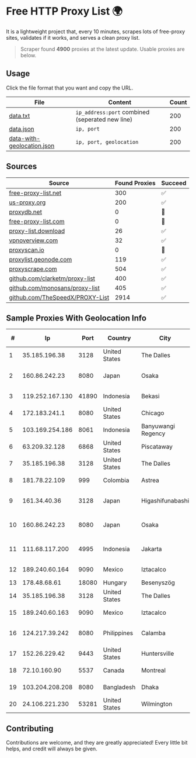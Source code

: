
# Free HTTP Proxy List 🌍

It is a lightweight project that, every 10 minutes, scrapes lots of free-proxy sites, validates if it works, and serves a clean proxy list.


> Scraper found **4900** proxies at the latest update. Usable proxies are below.

## Usage

Click the file format that you want and copy the URL.


|File|Content|Count|
|----|-------|-----|
|[data.txt](https://raw.githubusercontent.com/themiralay/Proxy-List-World/master/data.txt)|`ip_address:port` combined (seperated new line)|200|
|[data.json](https://raw.githubusercontent.com/themiralay/Proxy-List-World/master/data.json)|`ip, port`|200|
|[data-with-geolocation.json](https://raw.githubusercontent.com/themiralay/Proxy-List-World/master/data-with-geolocation.json)|`ip, port, geolocation`|200|

## Sources

|Source|Found Proxies|Succeed|
|------|-------------|-------|
|[free-proxy-list.net](https://free-proxy-list.net)|300|✅|
|[us-proxy.org](https://www.us-proxy.org)|200|✅|
|[proxydb.net](http://proxydb.net)|0|🚫|
|[free-proxy-list.com](https://free-proxy-list.com/?page=&port=&type%5B%5D=http&type%5B%5D=https&up_time=0&search=Search)|0|🚫|
|[proxy-list.download](https://www.proxy-list.download/HTTP)|26|✅|
|[vpnoverview.com](https://vpnoverview.com/privacy/anonymous-browsing/free-proxy-servers)|32|✅|
|[proxyscan.io](https://www.proxyscan.io)|0|🚫|
|[proxylist.geonode.com](https://proxylist.geonode.com/api/proxy-list?limit=300&page=1&sort_by=lastChecked&sort_type=desc&protocols=http,https)|119|✅|
|[proxyscrape.com](https://api.proxyscrape.com/v2/?request=displayproxies&protocol=http&timeout=10000&country=all&ssl=all&anonymity=all)|504|✅|
|[github.com/clarketm/proxy-list](https://raw.githubusercontent.com/clarketm/proxy-list/master/proxy-list-raw.txt)|400|✅|
|[github.com/monosans/proxy-list](https://raw.githubusercontent.com/monosans/proxy-list/main/proxies/http.txt)|405|✅|
|[github.com/TheSpeedX/PROXY-List](https://raw.githubusercontent.com/TheSpeedX/PROXY-List/master/http.txt)|2914|✅|


## Sample Proxies With Geolocation Info

|#|Ip|Port|Country|City|Internet Service Provider|
|-|--|----|-------|----|-------------------------|
|1|35.185.196.38|3128|United States|The Dalles|Google LLC|
|2|160.86.242.23|8080|Japan|Osaka|Sony Network Communications Inc|
|3|119.252.167.130|41890|Indonesia|Bekasi|PT Indonesia Comnets Plus|
|4|172.183.241.1|8080|United States|Chicago|Microsoft|
|5|103.169.254.186|8061|Indonesia|Banyuwangi Regency|PT Master Star Network|
|6|63.209.32.128|6868|United States|Piscataway|The Constant Company, LLC|
|7|35.185.196.38|3128|United States|The Dalles|Google LLC|
|8|181.78.22.109|999|Colombia|Astrea|IFX Networks Argentina S.R.L|
|9|161.34.40.36|3128|Japan|Higashifunabashi|NTT PC Communications, Inc.|
|10|160.86.242.23|8080|Japan|Osaka|Sony Network Communications Inc|
|11|111.68.117.200|4995|Indonesia|Jakarta|Varnion Technology Semesta, PT|
|12|189.240.60.164|9090|Mexico|Iztacalco|Uninet S.A. de C.V.|
|13|178.48.68.61|18080|Hungary|Besenyszög|UPC|
|14|35.185.196.38|3128|United States|The Dalles|Google LLC|
|15|189.240.60.163|9090|Mexico|Iztacalco|Uninet S.A. de C.V.|
|16|124.217.39.242|8080|Philippines|Calamba|Philippine Long Distance Telephone Co.|
|17|152.26.229.42|9443|United States|Huntersville|MCNC|
|18|72.10.160.90|5537|Canada|Montreal|GloboTech Communications|
|19|103.204.208.208|8080|Bangladesh|Dhaka|Level3 Carrier Limited|
|20|24.106.221.230|53281|United States|Wilmington|Spectrum|



## Contributing

Contributions are welcome, and they are greatly appreciated! Every
little bit helps, and credit will always be given.


